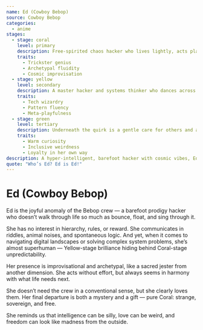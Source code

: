 ```yaml
---
name: Ed (Cowboy Bebop)
source: Cowboy Bebop
categories:
  - anime
stages:
  - stage: coral
    level: primary
    description: Free-spirited chaos hacker who lives lightly, acts playfully, and transcends expectations
    traits:
      - Trickster genius
      - Archetypal fluidity
      - Cosmic improvisation
  - stage: yellow
    level: secondary
    description: A master hacker and systems thinker who dances across complex networks with ease
    traits:
      - Tech wizardry
      - Pattern fluency
      - Meta-playfulness
  - stage: green
    level: tertiary
    description: Underneath the quirk is a gentle care for others and an open heart
    traits:
      - Warm curiosity
      - Inclusive weirdness
      - Loyalty in her own way
description: A hyper-intelligent, barefoot hacker with cosmic vibes, Ed exists at the edge of logic and love.
quote: "Who’s Ed? Ed is Ed!"
---
```

# Ed (Cowboy Bebop)

Ed is the joyful anomaly of the Bebop crew — a barefoot prodigy hacker who doesn’t walk through life so much as bounce, float, and sing through it.

She has no interest in hierarchy, rules, or reward. She communicates in riddles, animal noises, and spontaneous logic. And yet, when it comes to navigating digital landscapes or solving complex system problems, she’s almost superhuman — Yellow-stage brilliance hiding behind Coral-stage unpredictability.

Her presence is improvisational and archetypal, like a sacred jester from another dimension. She acts without effort, but always seems in harmony with what life needs next.

She doesn’t need the crew in a conventional sense, but she clearly loves them. Her final departure is both a mystery and a gift — pure Coral: strange, sovereign, and free.

She reminds us that intelligence can be silly, love can be weird, and freedom can look like madness from the outside.



